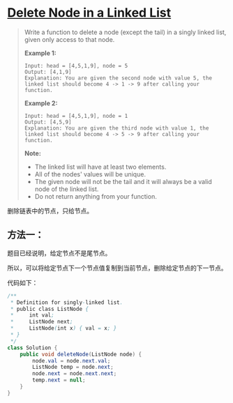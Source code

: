 # [Delete Node in a Linked List][1]

> Write a function to delete a node (except the tail) in a singly linked list, given only access to that node.
>
> **Example 1:**
>
> ```
> Input: head = [4,5,1,9], node = 5
> Output: [4,1,9]
> Explanation: You are given the second node with value 5, the linked list should become 4 -> 1 -> 9 after calling your function.
> ```
>
> **Example 2:**
>
> ```
> Input: head = [4,5,1,9], node = 1
> Output: [4,5,9]
> Explanation: You are given the third node with value 1, the linked list should become 4 -> 5 -> 9 after calling your function.
> ```
>
>  
>
> **Note:**
>
> - The linked list will have at least two elements.
> - All of the nodes' values will be unique.
> - The given node will not be the tail and it will always be a valid node of the linked list.
> - Do not return anything from your function.

删除链表中的节点，只给节点。

## 方法一：

题目已经说明，给定节点不是尾节点。

所以，可以将给定节点下一个节点值复制到当前节点，删除给定节点的下一节点。



代码如下：

```java
/**
 * Definition for singly-linked list.
 * public class ListNode {
 *     int val;
 *     ListNode next;
 *     ListNode(int x) { val = x; }
 * }
 */
class Solution {
    public void deleteNode(ListNode node) {
        node.val = node.next.val;
        ListNode temp = node.next;
        node.next = node.next.next;
        temp.next = null;   
    }
}
```







[1]: https://leetcode.com/problems/delete-node-in-a-linked-list/